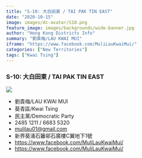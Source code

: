```yaml
---
title: "S-10: 大白田東 / TAI PAK TIN EAST"
date: "2020-10-15"
image: images/dc-avatar/S10.png
feature_image: images/backgrounds/wide-banner.jpg
author: "Hong Kong Districts Info"
summary: "劉貴梅/LAU KWAI MUI"
iframe: "https://www.facebook.com/MuliLauKwaiMui/"
categories: ["New Territories"]
tags: ["Kwai Tsing"]
---
```


### S-10: 大白田東 / TAI PAK TIN EAST  
![](/images/dc-avatar/S10.png)  

 - 劉貴梅/LAU KWAI MUI  
 - 葵青區/Kwai Tsing  
 - 民主黨/Democratic Party  
 - 2485 1211 / 6683 5320  
 - mulilau01@gmail.com  
 - 新界葵涌石籬邨石廣樓C翼地下1號  
 - https://www.facebook.com/MuliLauKwaiMui/  
 - https://www.facebook.com/MuliLauKwaiMui/
